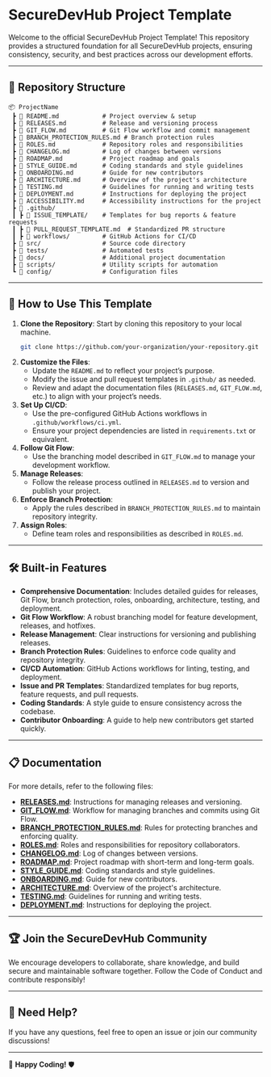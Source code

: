 # SecureDevHub Project Template
<!-- da modificare con i dati del progetto effettivo  -->
Welcome to the official SecureDevHub Project Template! This repository provides a structured foundation for all SecureDevHub projects, ensuring consistency, security, and best practices across our development efforts.

---

## 📂 Repository Structure

```
📦 ProjectName
 ┣ 📜 README.md            # Project overview & setup
 ┣ 📜 RELEASES.md          # Release and versioning process
 ┣ 📜 GIT_FLOW.md          # Git Flow workflow and commit management
 ┣ 📜 BRANCH_PROTECTION_RULES.md # Branch protection rules
 ┣ 📜 ROLES.md             # Repository roles and responsibilities
 ┣ 📜 CHANGELOG.md         # Log of changes between versions
 ┣ 📜 ROADMAP.md           # Project roadmap and goals
 ┣ 📜 STYLE_GUIDE.md       # Coding standards and style guidelines
 ┣ 📜 ONBOARDING.md        # Guide for new contributors
 ┣ 📜 ARCHITECTURE.md      # Overview of the project's architecture
 ┣ 📜 TESTING.md           # Guidelines for running and writing tests
 ┣ 📜 DEPLOYMENT.md        # Instructions for deploying the project
 ┣ 📜 ACCESSIBILITY.md     # Accessibility instructions for the project
 ┣ 📂 .github/
 ┃ ┣ 📂 ISSUE_TEMPLATE/    # Templates for bug reports & feature requests
 ┃ ┣ 📜 PULL_REQUEST_TEMPLATE.md  # Standardized PR structure
 ┃ ┣ 📜 workflows/         # GitHub Actions for CI/CD
 ┣ 📂 src/                 # Source code directory
 ┣ 📂 tests/               # Automated tests
 ┣ 📂 docs/                # Additional project documentation
 ┣ 📂 scripts/             # Utility scripts for automation
 ┗ 📂 config/              # Configuration files
```

---

## 🚀 How to Use This Template

1. **Clone the Repository**: Start by cloning this repository to your local machine.
   ```bash
   git clone https://github.com/your-organization/your-repository.git
   ```
2. **Customize the Files**:
   - Update the `README.md` to reflect your project’s purpose.
   - Modify the issue and pull request templates in `.github/` as needed.
   - Review and adapt the documentation files (`RELEASES.md`, `GIT_FLOW.md`, etc.) to align with your project’s needs.
3. **Set Up CI/CD**:
   - Use the pre-configured GitHub Actions workflows in `.github/workflows/ci.yml`.
   - Ensure your project dependencies are listed in `requirements.txt` or equivalent.
4. **Follow Git Flow**:
   - Use the branching model described in `GIT_FLOW.md` to manage your development workflow.
5. **Manage Releases**:
   - Follow the release process outlined in `RELEASES.md` to version and publish your project.
6. **Enforce Branch Protection**:
   - Apply the rules described in `BRANCH_PROTECTION_RULES.md` to maintain repository integrity.
7. **Assign Roles**:
   - Define team roles and responsibilities as described in `ROLES.md`.

---

## 🛠 Built-in Features

- **Comprehensive Documentation**: Includes detailed guides for releases, Git Flow, branch protection, roles, onboarding, architecture, testing, and deployment.
- **Git Flow Workflow**: A robust branching model for feature development, releases, and hotfixes.
- **Release Management**: Clear instructions for versioning and publishing releases.
- **Branch Protection Rules**: Guidelines to enforce code quality and repository integrity.
- **CI/CD Automation**: GitHub Actions workflows for linting, testing, and deployment.
- **Issue and PR Templates**: Standardized templates for bug reports, feature requests, and pull requests.
- **Coding Standards**: A style guide to ensure consistency across the codebase.
- **Contributor Onboarding**: A guide to help new contributors get started quickly.

---

## 📋 Documentation

For more details, refer to the following files:

- **[RELEASES.md](RELEASES.md)**: Instructions for managing releases and versioning.
- **[GIT_FLOW.md](GIT_FLOW.md)**: Workflow for managing branches and commits using Git Flow.
- **[BRANCH_PROTECTION_RULES.md](BRANCH_PROTECTION_RULES.md)**: Rules for protecting branches and enforcing quality.
- **[ROLES.md](ROLES.md)**: Roles and responsibilities for repository collaborators.
- **[CHANGELOG.md](CHANGELOG.md)**: Log of changes between versions.
- **[ROADMAP.md](ROADMAP.md)**: Project roadmap with short-term and long-term goals.
- **[STYLE_GUIDE.md](STYLE_GUIDE.md)**: Coding standards and style guidelines.
- **[ONBOARDING.md](ONBOARDING.md)**: Guide for new contributors.
- **[ARCHITECTURE.md](ARCHITECTURE.md)**: Overview of the project's architecture.
- **[TESTING.md](TESTING.md)**: Guidelines for running and writing tests.
- **[DEPLOYMENT.md](DEPLOYMENT.md)**: Instructions for deploying the project.

---

## 🏆 Join the SecureDevHub Community

We encourage developers to collaborate, share knowledge, and build secure and maintainable software together. Follow the Code of Conduct and contribute responsibly!

---

## 📢 Need Help?

If you have any questions, feel free to open an issue or join our community discussions!

---

🚀 **Happy Coding!** 🛡
